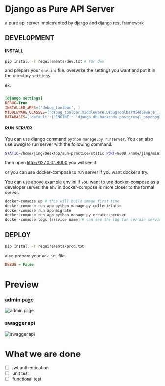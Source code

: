 # Django as Pure API Server

a pure api server implemented by django and django rest framework


## DEVELOPMENT

#### INSTALL

```sh
pip install -r requirements/dev.txt # for dev 

```

and prepare your `env.ini` file. overwrite the settings you want and put it in the directory `settings`

ex.

```ini

[django settings]
DEBUG=True
INSTALLED_APPS=('debug_toolbar', )
MIDDLEWARE_CLASSES=('debug_toolbar.middleware.DebugToolbarMiddleware', )
DATABASES={'default':{'ENGINE': 'django.db.backends.postgresql_psycopg2', 'NAME': 'weis', 'USER': 'jing', 'PASSWORD': '123456', 'HOST': 'postgres'}}

```

#### RUN SERVER

You can use django command `python manage.py runserver`. You can also use uwsgi to run server with the following command.

```sh
STATIC=/home/jing/Desktop/sun-practice/static PORT=8000 /home/jing/miniconda2/envs/sun/bin/uwsgi --ini core/wsgi/uwsgi.ini
```

then open http://127.0.0.1:8000 you will see it.

or you can use docker-compose to run server if you want docker a try.

You can use above example env.ini if you want to use docker-compose as a developer server. the env in docker-compose is more closer to the formal server.


```sh
docker-compose up # this will build image first time
docker-compose run app python manage.py collectstatic
docker-compose run app migrate
docker-compose run app python manage.py createsuperuser
docker-compose logs [service name] # can see the log for certain service
```


## DEPLOY


```sh
pip install -r requirements/prod.txt
```

also prepare your `env.ini` file.

```ini
DEBUG = False
```

# Preview

### admin page

![admin page](https://i.imgur.com/mzHUSoM.png)

### swagger api

![swagger api](https://i.imgur.com/R1XrVY3.png)



# What we are done

 - [ ] jwt authentication
 - [ ] unit test
 - [ ] functional test

